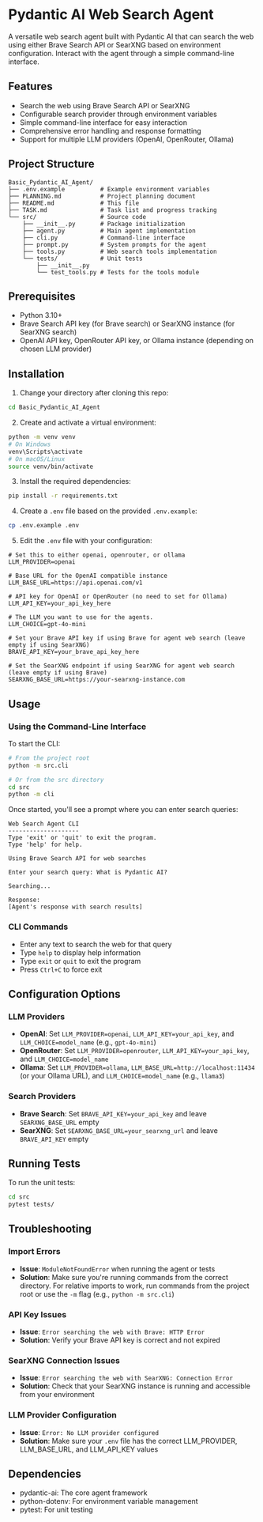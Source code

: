 # Pydantic AI Web Search Agent

A versatile web search agent built with Pydantic AI that can search the web using either Brave Search API or SearXNG based on environment configuration. Interact with the agent through a simple command-line interface.

## Features

- Search the web using Brave Search API or SearXNG
- Configurable search provider through environment variables
- Simple command-line interface for easy interaction
- Comprehensive error handling and response formatting
- Support for multiple LLM providers (OpenAI, OpenRouter, Ollama)

## Project Structure

```
Basic_Pydantic_AI_Agent/
├── .env.example          # Example environment variables
├── PLANNING.md           # Project planning document
├── README.md             # This file
├── TASK.md               # Task list and progress tracking
└── src/                  # Source code
    ├── __init__.py       # Package initialization
    ├── agent.py          # Main agent implementation
    ├── cli.py            # Command-line interface
    ├── prompt.py         # System prompts for the agent
    ├── tools.py          # Web search tools implementation
    └── tests/            # Unit tests
        ├── __init__.py
        └── test_tools.py # Tests for the tools module
```

## Prerequisites

- Python 3.10+
- Brave Search API key (for Brave search) or SearXNG instance (for SearXNG search)
- OpenAI API key, OpenRouter API key, or Ollama instance (depending on chosen LLM provider)

## Installation

1. Change your directory after cloning this repo:

```bash
cd Basic_Pydantic_AI_Agent
```

2. Create and activate a virtual environment:

```bash
python -m venv venv
# On Windows
venv\Scripts\activate
# On macOS/Linux
source venv/bin/activate
```

3. Install the required dependencies:

```bash
pip install -r requirements.txt
```

4. Create a `.env` file based on the provided `.env.example`:

```bash
cp .env.example .env
```

5. Edit the `.env` file with your configuration:

```
# Set this to either openai, openrouter, or ollama
LLM_PROVIDER=openai

# Base URL for the OpenAI compatible instance
LLM_BASE_URL=https://api.openai.com/v1

# API key for OpenAI or OpenRouter (no need to set for Ollama)
LLM_API_KEY=your_api_key_here

# The LLM you want to use for the agents.
LLM_CHOICE=gpt-4o-mini

# Set your Brave API key if using Brave for agent web search (leave empty if using SearXNG)
BRAVE_API_KEY=your_brave_api_key_here

# Set the SearXNG endpoint if using SearXNG for agent web search (leave empty if using Brave)
SEARXNG_BASE_URL=https://your-searxng-instance.com
```

## Usage

### Using the Command-Line Interface

To start the CLI:

```bash
# From the project root
python -m src.cli

# Or from the src directory
cd src
python -m cli
```

Once started, you'll see a prompt where you can enter search queries:

```
Web Search Agent CLI
--------------------
Type 'exit' or 'quit' to exit the program.
Type 'help' for help.

Using Brave Search API for web searches

Enter your search query: What is Pydantic AI?

Searching...

Response:
[Agent's response with search results]
```

### CLI Commands

- Enter any text to search the web for that query
- Type `help` to display help information
- Type `exit` or `quit` to exit the program
- Press `Ctrl+C` to force exit

## Configuration Options

### LLM Providers

- **OpenAI**: Set `LLM_PROVIDER=openai`, `LLM_API_KEY=your_api_key`, and `LLM_CHOICE=model_name` (e.g., `gpt-4o-mini`)
- **OpenRouter**: Set `LLM_PROVIDER=openrouter`, `LLM_API_KEY=your_api_key`, and `LLM_CHOICE=model_name`
- **Ollama**: Set `LLM_PROVIDER=ollama`, `LLM_BASE_URL=http://localhost:11434` (or your Ollama URL), and `LLM_CHOICE=model_name` (e.g., `llama3`)

### Search Providers

- **Brave Search**: Set `BRAVE_API_KEY=your_api_key` and leave `SEARXNG_BASE_URL` empty
- **SearXNG**: Set `SEARXNG_BASE_URL=your_searxng_url` and leave `BRAVE_API_KEY` empty

## Running Tests

To run the unit tests:

```bash
cd src
pytest tests/
```

## Troubleshooting

### Import Errors

- **Issue**: `ModuleNotFoundError` when running the agent or tests
- **Solution**: Make sure you're running commands from the correct directory. For relative imports to work, run commands from the project root or use the `-m` flag (e.g., `python -m src.cli`)

### API Key Issues

- **Issue**: `Error searching the web with Brave: HTTP Error`
- **Solution**: Verify your Brave API key is correct and not expired

### SearXNG Connection Issues

- **Issue**: `Error searching the web with SearXNG: Connection Error`
- **Solution**: Check that your SearXNG instance is running and accessible from your environment

### LLM Provider Configuration

- **Issue**: `Error: No LLM provider configured`
- **Solution**: Make sure your `.env` file has the correct LLM_PROVIDER, LLM_BASE_URL, and LLM_API_KEY values

## Dependencies

- pydantic-ai: The core agent framework
- python-dotenv: For environment variable management
- pytest: For unit testing
